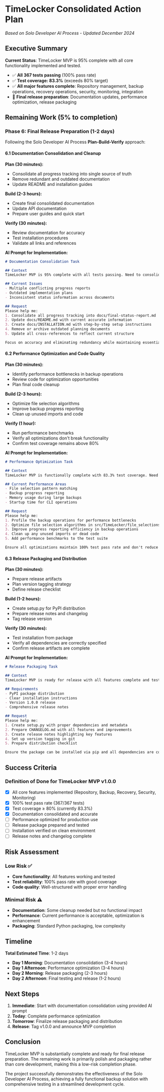 # TimeLocker Consolidated Action Plan

*Based on Solo Developer AI Process - Updated December 2024*

## Executive Summary

**Current Status**: TimeLocker MVP is 95% complete with all core functionality implemented and tested.

- ✅ **All 367 tests passing** (100% pass rate)
- ✅ **Test coverage: 83.3%** (exceeds 80% target)
- ✅ **All major features complete**: Repository management, backup operations, recovery operations, security, monitoring, integration
- 🔄 **Final release preparation**: Documentation updates, performance optimization, release packaging

## Remaining Work (5% to completion)

### Phase 6: Final Release Preparation (1-2 days)

Following the Solo Developer AI Process **Plan-Build-Verify** approach:

#### 6.1 Documentation Consolidation and Cleanup

**Plan (30 minutes):**

- Consolidate all progress tracking into single source of truth
- Remove redundant and outdated documentation
- Update README and installation guides

**Build (2-3 hours):**

- Create final consolidated documentation
- Update API documentation
- Prepare user guides and quick start

**Verify (30 minutes):**

- Review documentation for accuracy
- Test installation procedures
- Validate all links and references

**AI Prompt for Implementation:**

```markdown
# Documentation Consolidation Task

## Context
TimeLocker MVP is 95% complete with all tests passing. Need to consolidate documentation, remove redundancy, and prepare final release documentation.

## Current Issues
- Multiple conflicting progress reports
- Outdated implementation plans
- Inconsistent status information across documents

## Request
Please help me:
1. Consolidate all progress tracking into docs/final-status-report.md
2. Update docs/README.md with current accurate information
3. Create docs/INSTALLATION.md with step-by-step setup instructions
4. Remove or archive outdated planning documents
5. Update all cross-references to reflect current structure

Focus on accuracy and eliminating redundancy while maintaining essential information for future maintenance.
```

#### 6.2 Performance Optimization and Code Quality

**Plan (30 minutes):**

- Identify performance bottlenecks in backup operations
- Review code for optimization opportunities
- Plan final code cleanup

**Build (2-3 hours):**

- Optimize file selection algorithms
- Improve backup progress reporting
- Clean up unused imports and code

**Verify (1 hour):**

- Run performance benchmarks
- Verify all optimizations don't break functionality
- Confirm test coverage remains above 80%

**AI Prompt for Implementation:**

```markdown
# Performance Optimization Task

## Context
TimeLocker MVP is functionally complete with 83.3% test coverage. Need final performance optimization before release.

## Current Performance Areas
- File selection pattern matching
- Backup progress reporting
- Memory usage during large backups
- Startup time for CLI operations

## Request
Please help me:
1. Profile the backup operations for performance bottlenecks
2. Optimize file selection algorithms in src/TimeLocker/file_selections.py
3. Improve progress reporting efficiency in backup operations
4. Clean up any unused imports or dead code
5. Add performance benchmarks to the test suite

Ensure all optimizations maintain 100% test pass rate and don't reduce coverage below 80%.
```

#### 6.3 Release Packaging and Distribution

**Plan (30 minutes):**

- Prepare release artifacts
- Plan version tagging strategy
- Define release checklist

**Build (1-2 hours):**

- Create setup.py for PyPI distribution
- Prepare release notes and changelog
- Tag release version

**Verify (30 minutes):**

- Test installation from package
- Verify all dependencies are correctly specified
- Confirm release artifacts are complete

**AI Prompt for Implementation:**

```markdown
# Release Packaging Task

## Context
TimeLocker MVP is ready for release with all features complete and tested. Need to prepare for distribution.

## Requirements
- PyPI package distribution
- Clear installation instructions
- Version 1.0.0 release
- Comprehensive release notes

## Request
Please help me:
1. Create setup.py with proper dependencies and metadata
2. Prepare CHANGELOG.md with all features and improvements
3. Create release notes highlighting key features
4. Set up version tagging in git
5. Prepare distribution checklist

Ensure the package can be installed via pip and all dependencies are correctly specified.
```

## Success Criteria

### Definition of Done for TimeLocker MVP v1.0.0

- [x] All core features implemented (Repository, Backup, Recovery, Security, Monitoring)
- [x] 100% test pass rate (367/367 tests)
- [x] Test coverage ≥ 80% (currently 83.3%)
- [x] Documentation consolidated and accurate
- [ ] Performance optimized for production use
- [ ] Release package prepared and tested
- [ ] Installation verified on clean environment
- [ ] Release notes and changelog complete

## Risk Assessment

### Low Risk ✅

- **Core functionality**: All features working and tested
- **Test reliability**: 100% pass rate with good coverage
- **Code quality**: Well-structured with proper error handling

### Minimal Risk ⚠️

- **Documentation**: Some cleanup needed but no functional impact
- **Performance**: Current performance is acceptable, optimization is enhancement
- **Packaging**: Standard Python packaging, low complexity

## Timeline

**Total Estimated Time**: 1-2 days

- **Day 1 Morning**: Documentation consolidation (3-4 hours)
- **Day 1 Afternoon**: Performance optimization (3-4 hours)
- **Day 2 Morning**: Release packaging (2-3 hours)
- **Day 2 Afternoon**: Final testing and release (1-2 hours)

## Next Steps

1. **Immediate**: Start with documentation consolidation using provided AI prompt
2. **Today**: Complete performance optimization
3. **Tomorrow**: Finalize release packaging and distribution
4. **Release**: Tag v1.0.0 and announce MVP completion

## Conclusion

TimeLocker MVP is substantially complete and ready for final release preparation. The remaining work is primarily polish and packaging rather than core
development, making this a low-risk completion phase.

The project successfully demonstrates the effectiveness of the Solo Developer AI Process, achieving a fully functional backup solution with comprehensive
testing in a streamlined development cycle.
